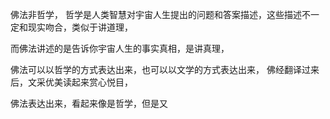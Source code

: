 佛法非哲学，
哲学是人类智慧对宇宙人生提出的问题和答案描述，这些描述不一定和现实吻合，类似于讲道理，

而佛法讲述的是告诉你宇宙人生的事实真相，是讲真理，

佛法可以以哲学的方式表达出来，也可以以文学的方式表达出来，
佛经翻译过来后，文采优美读起来赏心悦目，

佛法表达出来，看起来像是哲学，但是又